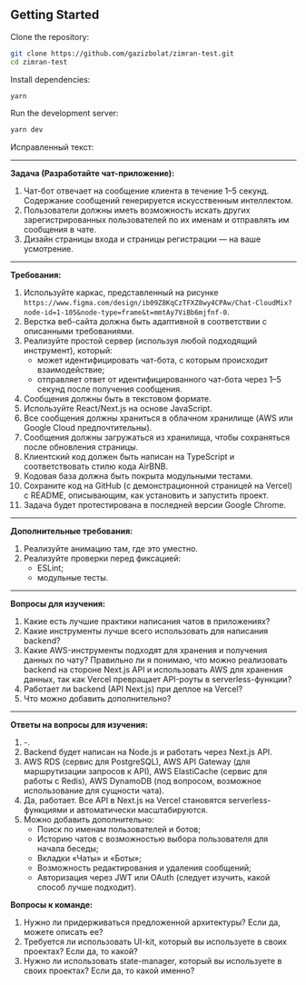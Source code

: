 ## Getting Started

Clone the repository:

```bash
git clone https://github.com/gazizbolat/zimran-test.git
cd zimran-test
```

Install dependencies:

```bash
yarn
```

Run the development server:

```bash
yarn dev
```

Исправленный текст:

---

**Задача (Разработайте чат-приложение):**

1. Чат-бот отвечает на сообщение клиента в течение 1–5 секунд. Содержание сообщений генерируется искусственным интеллектом.
2. Пользователи должны иметь возможность искать других зарегистрированных пользователей по их именам и отправлять им сообщения в чате.
3. Дизайн страницы входа и страницы регистрации — на ваше усмотрение.

---

**Требования:**

1. Используйте каркас, представленный на рисунке `https://www.figma.com/design/ib09Z8KqCzTFXZ8wy4CPAw/Chat-CloudMix?node-id=1-105&node-type=frame&t=mmtAy7ViBb6mjfnf-0`.
2. Верстка веб-сайта должна быть адаптивной в соответствии с описанными требованиями.
3. Реализуйте простой сервер (используя любой подходящий инструмент), который:
   - может идентифицировать чат-бота, с которым происходит взаимодействие;
   - отправляет ответ от идентифицированного чат-бота через 1–5 секунд после получения сообщения.
4. Сообщения должны быть в текстовом формате.
5. Используйте React/Next.js на основе JavaScript.
6. Все сообщения должны храниться в облачном хранилище (AWS или Google Cloud предпочтительны).
7. Сообщения должны загружаться из хранилища, чтобы сохраняться после обновления страницы.
8. Клиентский код должен быть написан на TypeScript и соответствовать стилю кода AirBNB.
9. Кодовая база должна быть покрыта модульными тестами.
10. Сохраните код на GitHub (с демонстрационной страницей на Vercel) с README, описывающим, как установить и запустить проект.
11. Задача будет протестирована в последней версии Google Chrome.

---

**Дополнительные требования:**

1. Реализуйте анимацию там, где это уместно.
2. Реализуйте проверки перед фиксацией:
   - ESLint;
   - модульные тесты.

---

**Вопросы для изучения:**

1. Какие есть лучшие практики написания чатов в приложениях?
2. Какие инструменты лучше всего использовать для написания backend?
3. Какие AWS-инструменты подходят для хранения и получения данных по чату? Правильно ли я понимаю, что можно реализовать backend на стороне Next.js API и использовать AWS для хранения данных, так как Vercel превращает API-роуты в serverless-функции?
4. Работает ли backend (API Next.js) при деплое на Vercel?
5. Что можно добавить дополнительно?

---

**Ответы на вопросы для изучения:**

1. -.
2. Backend будет написан на Node.js и работать через Next.js API.
3. AWS RDS (сервис для PostgreSQL), AWS API Gateway (для маршрутизации запросов к API), AWS ElastiCache (сервис для работы с Redis), AWS DynamoDB (под вопросом, возможное использование для сущности чата).
4. Да, работает. Все API в Next.js на Vercel становятся serverless-функциями и автоматически масштабируются.
5. Можно добавить дополнительно:
   - Поиск по именам пользователей и ботов;
   - Историю чатов с возможностью выбора пользователя для начала беседы;
   - Вкладки «Чаты» и «Боты»;
   - Возможность редактирования и удаления сообщений;
   - Авторизация через JWT или OAuth (следует изучить, какой способ лучше подходит).

**Вопросы к команде:**

1. Нужно ли придерживаться предложенной архитектуры? Если да, можете описать ее?
2. Требуется ли использовать UI-kit, который вы используете в своих проектах? Если да, то какой?
3. Нужно ли использовать state-manager, который вы используете в своих проектах? Если да, то какой именно?
